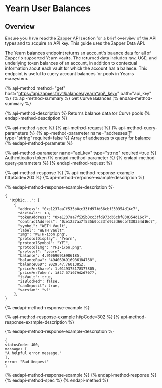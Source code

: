 # Yearn User Balances

## Overview

Ensure you have read the [Zapper API ](../zapper-api.md)section for a brief overview of the API types and to acquire an API key. This guide uses the Zapper Data API.

The Yearn balances endpoint returns an account's balance data for all of Zapper's supported Yearn vaults. The returned data includes raw, USD, and underlying token balances of an account, in addition to contextual information about each vault for which the account has a balance. This endpoint is useful to query account balances for pools in Yearns ecosystem.

{% api-method method="get" host="https://api.zapper.fi/v1/balances/yearn?api\_key=" path="api\_key" %}
{% api-method-summary %}
Get Curve Balances
{% endapi-method-summary %}

{% api-method-description %}
Returns balance data for Curve pools
{% endapi-method-description %}

{% api-method-spec %}
{% api-method-request %}
{% api-method-query-parameters %}
{% api-method-parameter name="addresses\[\]" type="string" required=false %}
Array of addresses to query for balance
{% endapi-method-parameter %}

{% api-method-parameter name="api\_key" type="string" required=true %}
Authentication token
{% endapi-method-parameter %}
{% endapi-method-query-parameters %}
{% endapi-method-request %}

{% api-method-response %}
{% api-method-response-example httpCode=200 %}
{% api-method-response-example-description %}

{% endapi-method-response-example-description %}

```
{
  "0x3b2c...": [
    {
      "address": "0xe1237aa7f535b0cc33fd973d66cbf830354d16c7",
      "decimals": 18,
      "tokenAddress": "0xe1237aa7f535b0cc33fd973d66cbf830354d16c7",
      "contractAddress": "0xe1237aa7f535b0cc33fd973d66cbf830354d16c7",
      "symbol": "WETH Vault",
      "label": "WETH Vault",
      "img": "WETH-icon.png",
      "protocolDisplay": "Yearn",
      "protocolSymbol": "YFI",
      "protocolImg": "YFI-icon.png",
      "protocol": "yearn",
      "balance": 4.940696916986185,
      "balanceRaw": "4940696916986184768",
      "balanceUSD": 9029.47776013852,
      "pricePerShare": 1.0139375178377805,
      "pricePerToken": 1827.5716790267077,
      "isVault": true,
      "isBlocked": false,
      "canDeposit": true,
      "version": "v1"
    },
}
```
{% endapi-method-response-example %}

{% api-method-response-example httpCode=302 %}
{% api-method-response-example-description %}

{% endapi-method-response-example-description %}

```
{
statusCode: 400,
message: [
"A helpful error message."
],
error: "Bad Request"
}
```
{% endapi-method-response-example %}
{% endapi-method-response %}
{% endapi-method-spec %}
{% endapi-method %}

